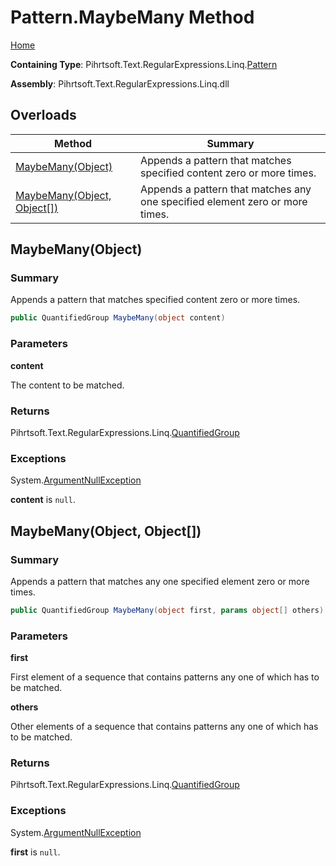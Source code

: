 # Pattern\.MaybeMany Method

[Home](../../../../../../README.md)

**Containing Type**: Pihrtsoft\.Text\.RegularExpressions\.Linq\.[Pattern](../README.md)

**Assembly**: Pihrtsoft\.Text\.RegularExpressions\.Linq\.dll

## Overloads

| Method | Summary |
| ------ | ------- |
| [MaybeMany(Object)](#Pihrtsoft_Text_RegularExpressions_Linq_Pattern_MaybeMany_System_Object_) | Appends a pattern that matches specified content zero or more times\. |
| [MaybeMany(Object, Object\[\])](#Pihrtsoft_Text_RegularExpressions_Linq_Pattern_MaybeMany_System_Object_System_Object___) | Appends a pattern that matches any one specified element zero or more times\. |

## MaybeMany\(Object\) <a name="Pihrtsoft_Text_RegularExpressions_Linq_Pattern_MaybeMany_System_Object_"></a>

### Summary

Appends a pattern that matches specified content zero or more times\.

```csharp
public QuantifiedGroup MaybeMany(object content)
```

### Parameters

**content**

The content to be matched\.

### Returns

Pihrtsoft\.Text\.RegularExpressions\.Linq\.[QuantifiedGroup](../../QuantifiedGroup/README.md)

### Exceptions

System\.[ArgumentNullException](https://docs.microsoft.com/en-us/dotnet/api/system.argumentnullexception)

**content** is `null`\.

## MaybeMany\(Object, Object\[\]\) <a name="Pihrtsoft_Text_RegularExpressions_Linq_Pattern_MaybeMany_System_Object_System_Object___"></a>

### Summary

Appends a pattern that matches any one specified element zero or more times\.

```csharp
public QuantifiedGroup MaybeMany(object first, params object[] others)
```

### Parameters

**first**

First element of a sequence that contains patterns any one of which has to be matched\.

**others**

Other elements of a sequence that contains patterns any one of which has to be matched\.

### Returns

Pihrtsoft\.Text\.RegularExpressions\.Linq\.[QuantifiedGroup](../../QuantifiedGroup/README.md)

### Exceptions

System\.[ArgumentNullException](https://docs.microsoft.com/en-us/dotnet/api/system.argumentnullexception)

**first** is `null`\.

